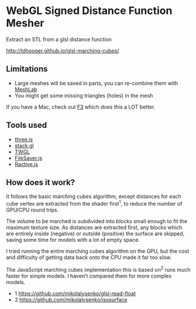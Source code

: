 # WebGL Signed Distance Function Mesher

Extract an STL from a glsl distance function

http://tdhooper.github.io/glsl-marching-cubes/

## Limitations

* Large meshes will be saved in parts, you can re-combine them with [MeshLab](http://www.meshlab.net)
* You might get some missing triangles (holes) in the mesh

If you have a Mac, check out [F3](http://www.syedrezaali.com/f3-mac-app/) which does this a LOT better.

## Tools used

* [three.js](http://threejs.org/)
* [stack.gl](http://stack.gl/)
* [TWGL](http://twgljs.org/)
* [FileSaver.js](https://github.com/eligrey/FileSaver.js/)
* [Ractive.js](http://www.ractivejs.org/)

## How does it work?

It follows the basic marching cubes algorithm, except distances for each cube vertex are extracted from the shader first<sup>1</sup>, to reduce the number of GPU/CPU round trips.

The volume to be marched is subdivided into blocks small enough to fit the maximum texture size. As distances are extracted first, any blocks which are entirely inside (negative) or outside (positive) the surface are skipped, saving some time for models with a lot of empty space.

I tried running the entire marching cubes algorithm on the GPU, but the cost and difficulty of getting data back onto the CPU made it far too slow.

The JavaScript marching cubes implementation this is based on<sup>2</sup> runs much faster for simple models. I haven’t compared them for more complex models.

* 1 https://github.com/mikolalysenko/glsl-read-float
* 2 https://github.com/mikolalysenko/isosurface
